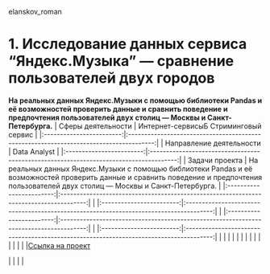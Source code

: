 elanskov_roman
# 1. Исследование данных сервиса “Яндекс.Музыка” — сравнение пользователей двух городов
**На реальных данных Яндекс.Музыки c помощью библиотеки Pandas и её возможностей проверить данные и сравнить поведение и предпочтения пользователей двух столиц — Москвы и Санкт-Петербурга.**
| Сферы деятельности       | Интернет-сервисыБ Стриминговый сервис                                                  |
|:------------------------:|:--------------------------------------------------------------------------------------:|
| Направление деятельности | Data Analyst                                                                           |
|:------------------------:|:--------------------------------------------------------------------------------------:|
| Задачи проекта           | На реальных данных Яндекс.Музыки c помощью библиотеки Pandas и её возможностей проверить данные и сравнить поведение и предпочтения пользователей двух столиц — Москвы и Санкт-Петербурга.                                                              |
|:------------------------:|:--------------------------------------------------------------------------------------:|
|
|:------------------------:|:--------------------------------------------------------------------------------------:|
|
|:------------------------:|:--------------------------------------------------------------------------------------:|
|
|:------------------------:|:--------------------------------------------------------------------------------------:|
|
|
|
|
|
|
|
|
|
|
|
|
|
|
|[Ссылка на проект](https://github.com/elanskov/elanskov_roman/tree/main/01_music_of_big_city "Исследование данных сервиса “Яндекс.Музыка”")

|
|
|
|
